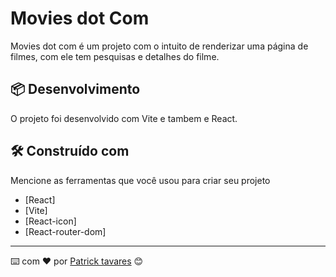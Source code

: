 # Movies dot Com

Movies dot com é um projeto com o intuito de renderizar uma página de filmes, com ele tem pesquisas e detalhes do filme.

## 📦 Desenvolvimento

O projeto foi desenvolvido com Vite e tambem e React. 

## 🛠️ Construído com

Mencione as ferramentas que você usou para criar seu projeto

* [React]
* [Vite]
* [React-icon]
* [React-router-dom]


---
⌨️ com ❤️ por [Patrick tavares](https://www.linkedin.com/in/patricktavares20/) 😊